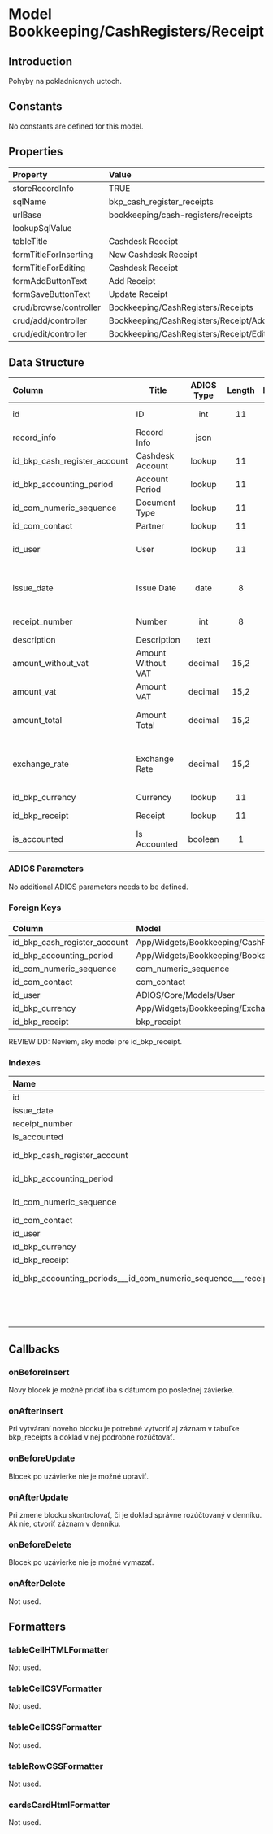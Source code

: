 # Model Bookkeeping/CashRegisters/Receipt

## Introduction

Pohyby na pokladnicnych uctoch.

## Constants

No constants are defined for this model.

## Properties

| Property               | Value                                  |
| :--------------------- | :------------------------------------- |
| storeRecordInfo        | TRUE                                   |
| sqlName                | bkp_cash_register_receipts             |
| urlBase                | bookkeeping/cash-registers/receipts    |
| lookupSqlValue         |                                        |
| tableTitle             | Cashdesk Receipt                       |
| formTitleForInserting  | New Cashdesk Receipt                   |
| formTitleForEditing    | Cashdesk Receipt                       |
| formAddButtonText      | Add Receipt                            |
| formSaveButtonText     | Update Receipt                         |
| crud/browse/controller | Bookkeeping/CashRegisters/Receipts     |
| crud/add/controller    | Bookkeeping/CashRegisters/Receipt/Add  |
| crud/edit/controller   | Bookkeeping/CashRegisters/Receipt/Edit |

## Data Structure

| Column                      | Title              | ADIOS Type | Length | Required | Notes                                         |
| :-------------------------- | ------------------ | :--------: | :----: | :------: | :-------------------------------------------- |
| id                          | ID                 |    int     |   11   |   TRUE   | Unique record ID                              |
| record_info                 | Record Info        |    json    |        |   TRUE   |                                               |
| id_bkp_cash_register_account | Cashdesk Account   |   lookup   |   11   |   TRUE   | ID pokladne                                   |
| id_bkp_accounting_period    | Account Period     |   lookup   |   11   |   TRUE   | ID účtovného obdobia                          |
| id_com_numeric_sequence     | Document Type      |   lookup   |   11   |   TRUE   | ID typu dokumentu                             |
| id_com_contact              | Partner            |   lookup   |   11   |   TRUE   | ID adresára                                   |
| id_user                     | User               |   lookup   |   11   |   TRUE   | ID užívateľa, ktorý doklad vystavil           |
| issue_date                  | Issue Date         |    date    |   8    |   TRUE   | Dátum vystavenia pokladničného dokladu        |
| receipt_number              | Number             |    int     |   8    |   TRUE   | Poradové číslo dokladu                        |
| description                 | Description        |    text    |        |  FALSE   | Popis dokladu                                 |
| amount_without_vat          | Amount Without VAT |  decimal   |  15,2  |   TRUE   | Suma bez DPH                                  |
| amount_vat                  | Amount VAT         |  decimal   |  15,2  |  FALSE   | DPH                                           |
| amount_total                | Amount Total       |  decimal   |  15,2  |   TRUE   | Celková hodnota dokladu                       |
| exchange_rate               | Exchange Rate      |  decimal   |  15,2  |   TRUE   | Kurz meny voči hlavnej mene účtovného obdobia |
| id_bkp_currency             | Currency           |   lookup   |   11   |   TRUE   | ID meny                                       |
| id_bkp_receipt              | Receipt            |   lookup   |   11   |   TRUE   | ID v denníku hlavnej knihy                    |
| is_accounted                | Is Accounted       |  boolean   |   1    |  FALSE   | Je doklad zaúčtovaný                          |

### ADIOS Parameters

No additional ADIOS parameters needs to be defined.

### Foreign Keys

| Column                      | Model                                                   | Relation | OnUpdate | OnDelete |
| :-------------------------- | :------------------------------------------------------ | :------: | -------- | -------- |
| id_bkp_cash_register_account | App/Widgets/Bookkeeping/CashRegisters/Models/Account |   1:N    | Cascade  | Restrict |
| id_bkp_accounting_period    | App/Widgets/Bookkeeping/Books/Models/AccountingPeriod   |   1:N    | Cascade  | Restrict |
| id_com_numeric_sequence     | com_numeric_sequence                                    |   1:N    | Cascade  | Restrict |
| id_com_contact              | com_contact                                             |   1:N    | Cascade  | Restrict |
| id_user                     | ADIOS/Core/Models/User                                  |   1:N    | Cascade  | Restrict |
| id_bkp_currency             | App/Widgets/Bookkeeping/ExchangeRate/Models/Currency    |   1:N    | Cascade  | Restrict |
| id_bkp_receipt              | bkp_receipt                                             |   1:N    | Cascade  | Restrict |

REVIEW DD: Neviem, aky model pre id_bkp_receipt.

### Indexes

| Name                                                                 |  Type   |                  Column + Order |
| :------------------------------------------------------------------- | :-----: | ------------------------------: |
| id                                                                   | PRIMARY |                          id ASC |
| issue_date                                                           |  INDEX  |                  issue_date ASC |
| receipt_number                                                       |  INDEX  |              receipt_number ASC |
| is_accounted                                                         |  INDEX  |                is_accounted ASC |
| id_bkp_cash_register_account                                          |  INDEX  | id_bkp_cash_register_account ASC |
| id_bkp_accounting_period                                             |  INDEX  |    id_bkp_accounting_period ASC |
| id_com_numeric_sequence                                              |  INDEX  |     id_com_numeric_sequence ASC |
| id_com_contact                                                       |  INDEX  |              id_com_contact ASC |
| id_user                                                              |  INDEX  |                     id_user ASC |
| id_bkp_currency                                                      |  INDEX  |             id_bkp_currency ASC |
| id_bkp_receipt                                                       |  INDEX  |              id_bkp_receipt ASC |
| id_bkp_accounting_periods___id_com_numeric_sequence___receipt_number | UNIQUE  |   id_bkp_accounting_periods ASC |
|                                                                      |         |     id_com_numeric_sequence ASC |
|                                                                      |         |              receipt_number ASC |

## Callbacks

### onBeforeInsert

Novy blocek je možné pridať iba s dátumom po poslednej závierke. 

### onAfterInsert

Pri vytváraní noveho blocku je potrebné vytvoriť aj záznam v tabuľke bkp_receipts a doklad v nej podrobne rozúčtovať.

### onBeforeUpdate

Blocek po uzávierke nie je možné upraviť.

### onAfterUpdate

Pri zmene blocku skontrolovať, či je doklad správne rozúčtovaný v denníku. Ak nie, otvoriť záznam v denníku.

### onBeforeDelete

Blocek po uzávierke nie je možné vymazať.

### onAfterDelete

Not used.

## Formatters

### tableCellHTMLFormatter

Not used.

### tableCellCSVFormatter

Not used.

### tableCellCSSFormatter

Not used.

### tableRowCSSFormatter

Not used.

### cardsCardHtmlFormatter

Not used.
